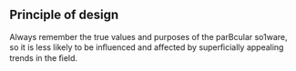 ## Principle of design
Always remember the true values and purposes of the parBcular so1ware, so it is less likely to be inﬂuenced and aﬀected by superﬁcially appealing trends in the ﬁeld.
